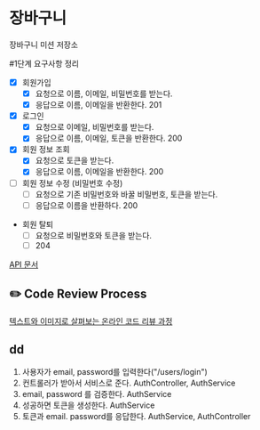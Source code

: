 # 장바구니
장바구니 미션 저장소

#1단계 요구사항 정리

- [x] 회원가입
  - [x] 요청으로 이름, 이메일, 비밀번호를 받는다.
  - [x] 응답으로 이름, 이메일을 반환한다. 201
- [x] 로그인
  - [x] 요청으로 이메일, 비밀번호를 받는다.
  - [x] 응답으로 이름, 이메일, 토큰을 반환한다. 200
- [x] 회원 정보 조회
  - [x] 요청으로 토큰을 받는다.
  - [x] 응답으로 이름, 이메일을 반환한다. 200
- [ ] 회원 정보 수정 (비밀번호 수정)
  - [ ] 요청으로 기존 비밀번호와 바꿀 비밀번호, 토큰을 받는다.
  - [ ] 응답으로 이름을 반환하다. 200
- 회원 탈퇴
  - [ ] 요청으로 비밀번호와 토큰을 받는다.
  - [ ] 204

[API 문서](https://www.notion.so/brorae/1-API-c10e17f6fdc940bbb2379ec7e07b1cb4)
## ✏️ Code Review Process
[텍스트와 이미지로 살펴보는 온라인 코드 리뷰 과정](https://github.com/next-step/nextstep-docs/tree/master/codereview)

## dd

1. 사용자가 email, password를 입력한다("/users/login")
2. 컨트롤러가 받아서 서비스로 준다. AuthController, AuthService
3. email, password 를 검증한다. AuthService
4. 성공하면 토큰을 생성한다. AuthService
5. 토큰과 email. password를 응답한다. AuthService, AuthController


